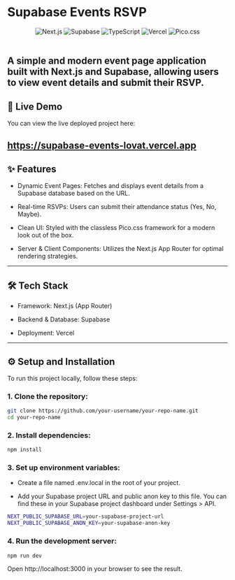# Supabase Events RSVP
<div align="center">
<img src="https://img.shields.io/badge/Next.js-000000?style=for-the-badge&logo=nextdotjs&logoColor=white" alt="Next.js"/>
<img src="https://img.shields.io/badge/Supabase-3FCF8E?style=for-the-badge&logo=supabase&logoColor=white" alt="Supabase"/>
<img src="https://img.shields.io/badge/TypeScript-3178C6?style=for-the-badge&logo=typescript&logoColor=white" alt="TypeScript"/>
<img src="https://img.shields.io/badge/Vercel-000000?style=for-the-badge&logo=vercel&logoColor=white" alt="Vercel"/>
<img src="https://img.shields.io/badge/Pico.css-1D2D3E?style=for-the-badge&logoColor=white" alt="Pico.css"/>
</div>

<br>

A simple and modern event page application built with Next.js and Supabase, allowing users to view event details and submit their RSVP.
---

## 🚀 Live Demo
You can view the live deployed project here:

https://supabase-events-lovat.vercel.app
---
## ✨ Features
- Dynamic Event Pages: Fetches and displays event details from a Supabase database based on the URL.

- Real-time RSVPs: Users can submit their attendance status (Yes, No, Maybe).

- Clean UI: Styled with the classless Pico.css framework for a modern look out of the box.

- Server & Client Components: Utilizes the Next.js App Router for optimal rendering strategies.

---

## 🛠️ Tech Stack
- Framework: Next.js (App Router)

- Backend & Database: Supabase

- Deployment: Vercel

---
## ⚙️ Setup and Installation
To run this project locally, follow these steps:

### 1. Clone the repository:
```bash
git clone https://github.com/your-username/your-repo-name.git
cd your-repo-name
```

### 2. Install dependencies:
```bash
npm install
```

### 3. Set up environment variables:

- Create a file named .env.local in the root of your project.

- Add your Supabase project URL and public anon key to this file. You can find these in your Supabase project dashboard under Settings > API.
```bash
NEXT_PUBLIC_SUPABASE_URL=your-supabase-project-url
NEXT_PUBLIC_SUPABASE_ANON_KEY=your-supabase-anon-key
```
### 4. Run the development server:
```bash
npm run dev
```
Open http://localhost:3000 in your browser to see the result.